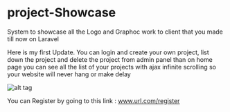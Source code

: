 # project-Showcase
System to showcase all the Logo and Graphoc work to client that you made till now on Laravel

Here is my first Update. You can login and create your own project, list down the project and delete the project from admin panel than on home page you can see all the list of your projects with ajax infinite scrolling so your website will never hang or make delay

![alt tag](https://github.com/rehmat123/project-Showcase/tree/master/public/uploads/images/Screenshot_17.png)


You can Register by going to this link : www.url.com/register